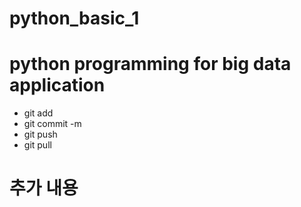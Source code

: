 # python_basic_1
# python programming for big data application
* git add
* git commit -m
* git push
* git pull
# 추가 내용